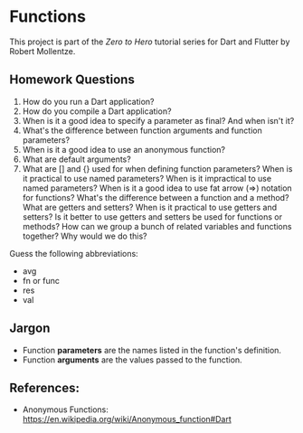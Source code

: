 # Functions

This project is part of the *Zero to Hero* tutorial series for Dart and Flutter by Robert Mollentze.

## Homework Questions

1. How do you run a Dart application?
2. How do you compile a Dart application?
3. When is it a good idea to specify a parameter as final? And when isn't it?
4. What's the difference between function arguments and function parameters?
5. When is it a good idea to use an anonymous function?
6. What are default arguments?
7. What are [] and {} used for when defining function parameters?
When is it practical to use named parameters?
When is it impractical to use named parameters?
When is it a good idea to use fat arrow (=>) notation for functions?
What's the difference between a function and a method?
What are getters and setters?
When is it practical to use getters and setters?
Is it better to use getters and setters be used for functions or methods?
How can we group a bunch of related variables and functions together? Why would we do this?


Guess the following abbreviations:
- avg
- fn or func
- res
- val

## Jargon

 - Function **parameters** are the names listed in the function's definition.
 - Function **arguments** are the values passed to the function.

 ## References:

- Anonymous Functions: https://en.wikipedia.org/wiki/Anonymous_function#Dart
